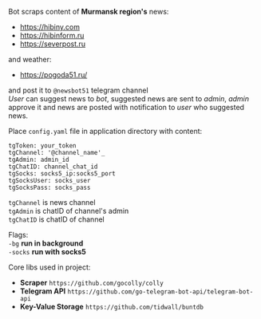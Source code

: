 Bot scraps content of **Murmansk region's** news:      
* https://hibiny.com  
* https://hibinform.ru  
* https://severpost.ru  

and weather: 
* https://pogoda51.ru/
     
and post it to `@newsbot51` telegram channel   
_User_ can suggest news to _bot_, suggested news are sent to _admin_, _admin_ approve it and news are posted with notification to _user_ who suggested news.  

Place `config.yaml` file in application directory with content:  

    tgToken: your_token  
    tgChannel: '@channel_name'_ 
    tgAdmin: admin_id  
    tgChatID: channel_chat_id 
    tgSocks: socks5_ip:socks5_port
    tgSocksUser: socks_user 
    tgSocksPass: socks_pass 

`tgChannel` is news channel  
`tgAdmin` is chatID of channel's admin   
`tgChatID` is chatID of channel  

Flags:   
`-bg`  **run in background**   
`-socks`  **run with socks5**   

Core libs used in project:
 * **Scraper** `https://github.com/gocolly/colly`
 * **Telegram API** `https://github.com/go-telegram-bot-api/telegram-bot-api`
 * **Key-Value Storage** `https://github.com/tidwall/buntdb`